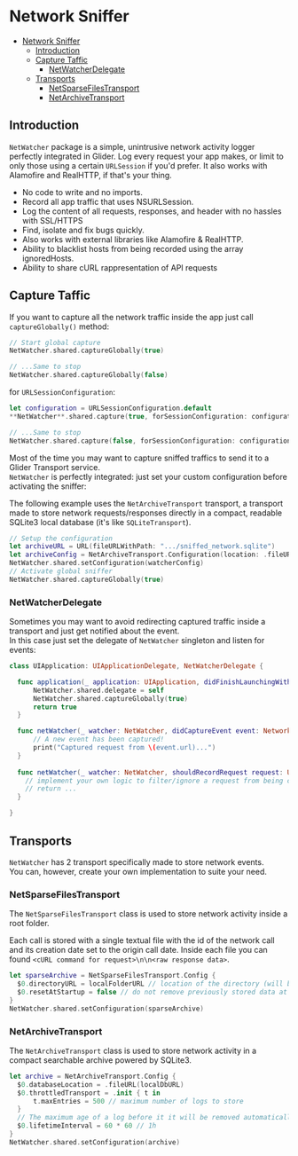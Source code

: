 # Network Sniffer

- [Network Sniffer](#network-sniffer)
  - [Introduction](#introduction)
  - [Capture Taffic](#capture-taffic)
    - [NetWatcherDelegate](#netwatcherdelegate)
  - [Transports](#transports)
    - [NetSparseFilesTransport](#netsparsefilestransport)
    - [NetArchiveTransport](#netarchivetransport)
## Introduction

`NetWatcher` package is a simple, unintrusive network activity logger perfectly integrated in Glider.
Log every request your app makes, or limit to only those using a certain `URLSession` if you'd prefer. 
It also works with Alamofire and RealHTTP, if that's your thing.

- No code to write and no imports.
- Record all app traffic that uses NSURLSession.
- Log the content of all requests, responses, and header with no hassles with SSL/HTTPS
- Find, isolate and fix bugs quickly.
- Also works with external libraries like Alamofire & RealHTTP.
- Ability to blacklist hosts from being recorded using the array ignoredHosts.
- Ability to share cURL rappresentation of API requests

## Capture Taffic

If you want to capture all the network traffic inside the app just call `captureGlobally()` method:

```swift
// Start global capture
NetWatcher.shared.captureGlobally(true)

// ...Same to stop
NetWatcher.shared.captureGlobally(false)
```

for `URLSessionConfiguration`:

```swift
let configuration = URLSessionConfiguration.default
**NetWatcher**.shared.capture(true, forSessionConfiguration: configuration)

// ...Same to stop
NetWatcher.shared.capture(false, forSessionConfiguration: configuration)
```

Most of the time you may want to capture sniffed traffics to send it to a Glider Transport service.  
`NetWatcher` is perfectly integrated: just set your custom configuration before activating the sniffer:

The following example uses the `NetArchiveTransport` transport, a transport made to store network requests/responses directly in a compact, readable SQLite3 local database (it's like `SQLiteTransport`).

```swift
// Setup the configuration
let archiveURL = URL(fileURLWithPath: ".../sniffed_network.sqlite")
let archiveConfig = NetArchiveTransport.Configuration(location: .fileURL(archiveURL))
NetWatcher.shared.setConfiguration(watcherConfig)
// Activate global sniffer
NetWatcher.shared.captureGlobally(true)
```

### NetWatcherDelegate

Sometimes you may want to avoid redirecting captured traffic inside a transport and just get notified about the event.  
In this case just set the delegate of `NetWatcher` singleton and listen for events:

```swift
class UIApplication: UIApplicationDelegate, NetWatcherDelegate {

  func application(_ application: UIApplication, didFinishLaunchingWithOptions launchOptions: [UIApplicationLaunchOptionsKey: Any]?) -> Bool {
      NetWatcher.shared.delegate = self
      NetWatcher.shared.captureGlobally(true)
      return true
  }

  func netWatcher(_ watcher: NetWatcher, didCaptureEvent event: NetworkEvent) {
      // A new event has been captured!
      print("Captured request from \(event.url)...")
  }
    
  func netWatcher(_ watcher: NetWatcher, shouldRecordRequest request: URLRequest) -> Bool {
    // implement your own logic to filter/ignore a request from being captured.
    // return ...
  }

}
```

## Transports

`NetWatcher` has 2 transport specifically made to store network events.  
You can, however, create your own implementation to suite your need.

### NetSparseFilesTransport

The `NetSparseFilesTransport` class is used to store network activity inside a root folder.

Each call is stored with a single textual file with the id of the network call and its creation date set to the origin call date.
Inside each file you can found `<cURL command for request>\n\n<raw response data>`.

```swift
let sparseArchive = NetSparseFilesTransport.Config {
  $0.directoryURL = localFolderURL // location of the directory (will be created if not exists)
  $0.resetAtStartup = false // do not remove previously stored data at launch
}
NetWatcher.shared.setConfiguration(sparseArchive)
```

### NetArchiveTransport

The `NetArchiveTransport` class is used to store network activity in a compact searchable archive powered by SQLite3.

```swift
let archive = NetArchiveTransport.Config {
  $0.databaseLocation = .fileURL(localDbURL)
  $0.throttledTransport = .init { t in
      t.maxEntries = 500 // maximum number of logs to store
  }
  // The maximum age of a log before it it will be removed automatically to preserve the space. Set as you needs.
  $0.lifetimeInterval = 60 * 60 // 1h
}
NetWatcher.shared.setConfiguration(archive)
```